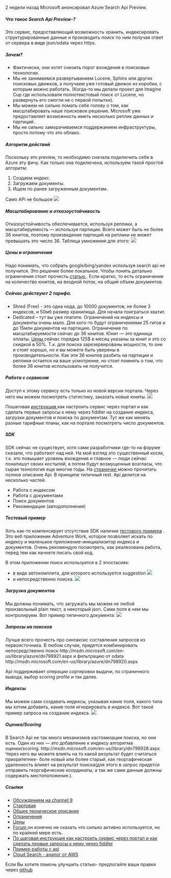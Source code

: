2 недели назад Microsoft анонсировал Azure Search Api Preview.

<h5><b>Что такое Search Api Preview-?</b> </h5>
Это сервис, предоставляющий возможность хранить, индексировать структурированные данные и производить поиск по ним получая ответ от сервера в виде json/odata через https.

<h5><b>Зачем?</b> </h5>
<ul>
	<li>Фактически, они хотят снизить порог вхождения в поисковые технологии. </li>
	<li>Мы не занимаемся развертыванием Lucene, Sphinx или других поисковых движков, а получаем уже готовый движок из коробки, с которым можно работать. (Когда-то мы делали проект для Imagine Cup где использовали полнотекстовый поиск от Lucene, но развернуть его смогли не с первой попытки). </li>
	<li>Мы можем не сильно ломать себе голову о том, как масштабировать наше поисковое решение. Microsoft уже предоставляет возможность иметь несколько реплик данных и партиций. </li>
	<li>Мы не сильно заморачиваемся поддержанием инфраструктуры, просто потому что это облако.</li>
</ul>
<habracut/>

<h5><b>Алгоритм действий</b> </h5>
Поскольку это preview, то необходимо сначала подключить себе в Azure эту фичу.
Как только она подключена, используем такой простой алгоритм:
<ol>
	<li>Создаем индекс.</li>
	<li>Загружаем документы.</li>
	<li>Ищем по ранее загруженным документам.</li>
</ol>

Само APi не большое
<img src="http://habrastorage.org/files/e45/7e7/540/e457e754017b4a578e9dbcd194bcd7a5.png"/>

<h5><b>Масштабирование и отказоустойчивость</b></h5>
Отказоустойчивость обеспечивается, используя реплики, а масштабируемость — используя партиции.
Всего может быть не более 36 юнитов, поэтому произведение партиций на реплики не может превышать это число 36. Таблица умножения для этого:
<img src="http://habrastorage.org/files/c1e/abe/ede/c1eabeedef7a42b0b41b16226c76a80f.png"/>

<h5><b>Цены и ограничения</b></h5>
Надо понимать, что собрать google/bing/yandex используя search api не получится. Это решение более локальное. Чтобы понять детально ограничения стоит прочесть <a href="http://msdn.microsoft.com/en-us/library/azure/dn798934.aspx">статью </a>. Если кратко, то есть ограничение на количество юнитов, на входной поток, на общий объем документов.

<h5><b>Сейчас действуют 2 тарифа.</b> </h5>
<ul>
	<li>Shred (Free) - это одна нода, до 10000 документов, не более 3 индексов, и 50мб размер хранилища. Для начала поиграться хватит.</li>
	<li>Dedicated – тут вы уже платите. Ограничений на индексы и документы очень мало. Для кого-то будут ограничениями 25 гигов и до 15млн документов на партицию. Ограничение по масштабируемости сейчас до 36 юнитов. Юнит — это единица оплаты. <a href="http://azure.microsoft.com/en-us/pricing/details/search/">Цены </a>сейчас порядка 125$ в месяц указаны  за юнит и это со скидкой в 50%. Т.к. для поиска зарезервированы мощности, то они и стоят хорошо, но и вы можете быть уверены в производительности. Как эти 36 юнитов разбить на партиции и реплики остается на ваше усмотрение, но стоит помнить о том, что более 36 юнитов использовать не получится.</li>
</ul>

<h5><b>Работа с сервисом</b></h5>
Доступ к этому сервису есть только из новой версии портала.
Через него мы можем посмотреть статистику, заказать новые юниты.
<img src="http://habrastorage.org/files/0de/f92/e10/0def92e100124c45b530276f8d497a29.png"/>

Пошаговая <a href="http://azure.microsoft.com/en-us/documentation/articles/search-configure">инструкция </a>как настроить сервис через портал и как сделать первые запросы к нему через fiddler на создание индекса, загрузки документов и поиска по документам. Тут же как менять разные тарифные планы, как на портале посмотреть число документов.

<h5><b>SDK</b></h5>
SDK сейчас не существует, хотя сами разработчики где-то на форуме сказали, что работают над ней. На мой взгляд это существенный косяк, т.к. это повышает уровень вхождения и главное — люди сейчас понапишут своих костылей, а потом будут возмущенные возгласы, что сырая технология еще многие годы. 
На <a href="http://msdn.microsoft.com/library/azure/dn798935.aspx">страничке  </a>можно прочитать полное описание Api. В принципе типичный rest.
Api делится на несколько частей:
<ul>
	<li>Работа с индексом</li>
	<li>Работа с документами</li>
	<li>Поиск документов</li>
	<li>Рекомендации (автодополнения)</li>
</ul>

<h5><b>Тестовый пример</b></h5>
Хоть как-то компенсирует отсутствие SDK наличие <a href="http://azure.microsoft.com/en-us/documentation/articles/search-create-first-solution/">тестового примера</a> . Это веб приложение Adventure Work, которое позволяет искать по индексу и маленькое приложение-инициализитор индекса и документов. Очень рекомендую посмотреть, как реализована работа, перед тем как начнете писать свой код.

В этом приложении поиск используется в 2 эпостасиях:
 
<ul>
	<li>в виде автокомплита, для которого используется suggestion 
<img src="http://habrastorage.org/files/27a/c07/4aa/27ac074aa15e49ffa64e7a5c3e0561ca.png"/></li>
	<li>и непосредственно поиска.
<img src="http://habrastorage.org/files/4ff/248/9dc/4ff2489dc0ad43cba3ce1cd24b1a4efc.png"/></li>
</ul>

<h5><b>Загрузка документов</b></h5>
Мы должны понимать, что загружать мы можем не любой произвольный plain текст, а некоторый json. Сами поля в нем мы контролируем.
Вот пример типичного документа:
<img src="http://habrastorage.org/files/656/f95/41e/656f9541e6ba4e71bbfe526cca9cadf1.png"/> 


<h5><b>Запросы на поисков</b></h5>
Лучше всего прочесть про синтаксис составления запросов из первоисточника.
В любом случае, придется комбинировать непосредственно поиск http://msdn.microsoft.com/en-us/library/azure/dn798921.aspx и фильтрацию от odata http://msdn.microsoft.com/en-us/library/azure/dn798920.aspx 

Api поддерживает операции сортировки выдачи, по страничного вывода, выбор scoring profile и так далее.

<h5><b>Индексы</b></h5>
Мы можем сами создавать индексы, указывая какие поля, какого типа мы хотим добавить, какие поля игнорировать в индексе. 
Вот такой пример запроса на создание индекса.
<img src="http://habrastorage.org/files/ac7/760/625/ac7760625849475bae7822df911ee457.png"/>

<h5><b>Оценка/Scoring</b> </h5>
В Search Api не так много механизмов кастомизации поиска, но они есть.
Один из них — это добавление к индексу алгоритма оценки/scoring. http://msdn.microsoft.com/en-us/library/dn798928.aspx 
Через него вы можете влиять на то какой результат будет считаться приоритетнее- боле новый или более старый, как георгафическая удаленность влияет на результат поиска(для этого в запрос придется отправить георгафические координаты, а так же сами данные должны содержать местоположение.).

<h5><b>Ссылки</b></h5>
<ul>
<li><a href="http://channel9.msdn.com/Shows/Data-Exposed/Introduction-To-Azure-Search">Обсуждением на channel 9 </a></li>
	<li><a href="http://azure.microsoft.com/en-us/services/search/">Стартовая</a></li>
	<li><a href="http://msdn.microsoft.com/library/azure/dn798933.aspx">Общее техническое описание</a></li>
	<li><a href="http://msdn.microsoft.com/en-us/library/azure/dn798934.aspx">Ограничения</a></li>
	<li><a href="http://azure.microsoft.com/en-us/pricing/details/search/">Цены</a></li>
	<li><a href="http://social.msdn.microsoft.com/Forums/windowsazure/en-US/home?forum=azuresearch">Forum  </a>он конечно не сказать что сильно активно используется, но по крайней мере есть.</li>
	<li><a href="http://azure.microsoft.com/en-us/documentation/articles/search-configure/">По шаговая инструкция как настроить сервис через портал и как сделать первые запросы к нему через fiddler</a> </li>
	<li><a href="http://azure.microsoft.com/en-us/documentation/articles/search-create-first-solution/ ">Пример работы с api </a></li>
	<li><a href="http://aws.amazon.com/cloudsearch/">Cloud Search - аналог от AWS</a> </li>
</ul>

Если Вы хотите помочь улучшить статью- предлогайте ваши правки через <a href="https://github.com/SychevIgor/blog_Azure/tree/master/SearchApi">github</a>
